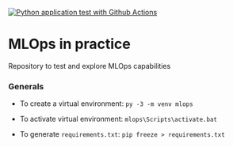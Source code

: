 [![Python application test with Github Actions](https://github.com/RTC-ds-development/MLOps-in-practice/actions/workflows/main.yml/badge.svg?branch=testing-github-actions)](https://github.com/RTC-ds-development/MLOps-in-practice/actions/workflows/main.yml)


# MLOps in practice

Repository to test and explore MLOps capabilities


### Generals

* To create a virtual environment:
    `py -3 -m venv mlops`

* To activate virtual environment:
    `mlops\Scripts\activate.bat`

* To generate `requirements.txt`:
    `pip freeze > requirements.txt`
